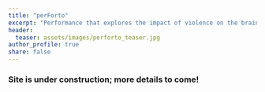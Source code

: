 ```yaml
---
title: "perForto"
excerpt: "Performance that explores the impact of violence on the brain through an algorithmic music composition"
header:
  teaser: assets/images/perforto_teaser.jpg
author_profile: true
share: false
---
```


### Site is under construction; more details to come!
